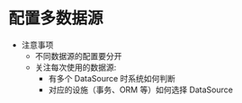 # 配置多数据源
- 注意事项
  - 不同数据源的配置要分开
  - 关注每次使用的数据源:
    - 有多个 DataSource 时系统如何判断
    - 对应的设施（事务、ORM 等）如何选择 DataSource
